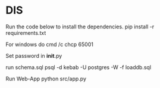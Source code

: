 # DIS

Run the code below to install the dependencies.
    pip install -r requirements.txt

For windows do
    cmd /c chcp 65001

Set password in __init__.py

run schema.sql
    psql -d kebab -U postgres -W -f loaddb.sql

Run Web-App
    python src/app.py